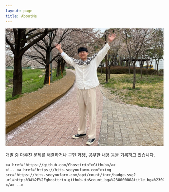 ```yaml
---
layout: page
title: AboutMe
---
```


<div>
    <img src="public/img/common/profile.jpg" style="width: 100%; max-height: 500px; object-fit: cover;">
    <p>
        개발 중 마주친 문제를 해결하거나 구현 과정, 공부한 내용 등을 기록하고 있습니다. 
    </p>
    
    <a href="https://github.com/Ghosttrio">Github</a>
    <!-- <a href="https://hits.seeyoufarm.com"><img src="https://hits.seeyoufarm.com/api/count/incr/badge.svg?url=https%3A%2F%2Fghosttrio.github.io&count_bg=%23000000&title_bg=%23000000&icon=&icon_color=%23FFFFFF&title=Visitors&edge_flat=false"/></a> -->
</div>